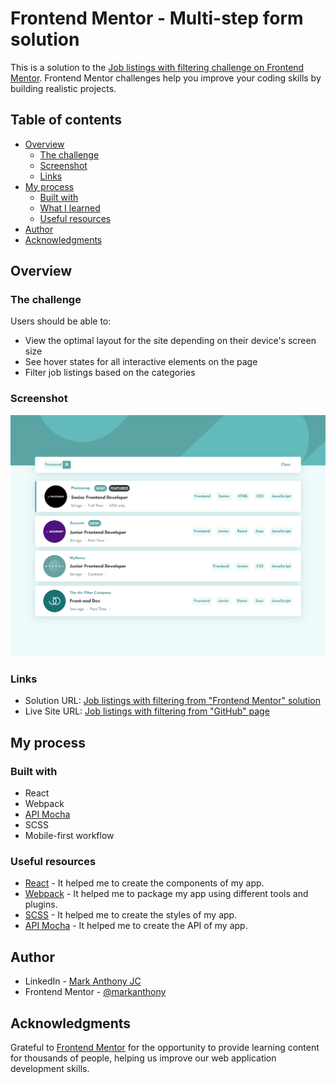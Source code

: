 # Frontend Mentor - Multi-step form solution

This is a solution to the [Job listings with filtering challenge on Frontend Mentor](https://www.frontendmentor.io/challenges/job-listings-with-filtering-ivstIPCt). Frontend Mentor challenges help you improve your coding skills by building realistic projects.

## Table of contents

- [Overview](#overview)
    - [The challenge](#the-challenge)
    - [Screenshot](#screenshot)
    - [Links](#links)
- [My process](#my-process)
    - [Built with](#built-with)
    - [What I learned](#what-i-learned)
    - [Useful resources](#useful-resources)
- [Author](#author)
- [Acknowledgments](#acknowledgments)

## Overview

### The challenge

Users should be able to:

- View the optimal layout for the site depending on their device's screen size
- See hover states for all interactive elements on the page
- Filter job listings based on the categories

### Screenshot

![](./screenshot.jpg)

### Links

- Solution URL: [Job listings with filtering from "Frontend Mentor" solution](https://your-solution-url.com)
- Live Site URL: [Job listings with filtering from "GitHub" page](https://your-live-site-url.com)

## My process

### Built with

- React
- Webpack
- [API Mocha](https://apimocha.com/)
- SCSS
- Mobile-first workflow

### Useful resources

- [React](https://reactjs.org) - It helped me to create the components of my app.
- [Webpack](https://webpack.js.org) - It helped me to package my app using different tools and plugins.
- [SCSS](https://sass-lang.com) - It helped me to create the styles of my app.
- [API Mocha](https://apimocha.com/) - It helped me to create the API of my app.

## Author

- LinkedIn - [Mark Anthony JC](https://www.linkedin.com/in/mark-anthony-jorge-cerr%C3%B3n-b3202b156/)
- Frontend Mentor - [@markanthony](https://www.frontendmentor.io/profile/markpiscis21)

## Acknowledgments

Grateful to [Frontend Mentor](https://www.frontendmentor.io) for the opportunity to provide learning content for thousands of people, helping us improve our web application development skills.
